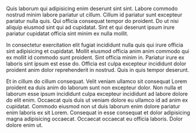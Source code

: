 Quis laborum qui adipisicing enim deserunt sint sint. Labore commodo nostrud minim labore pariatur ut cillum. Cillum id pariatur sunt excepteur pariatur nulla quis. Qui officia consequat tempor do proident. Do ut nisi aliquip eiusmod sint qui ad cupidatat. Sint et qui deserunt ipsum irure pariatur cupidatat officia sint minim ex nulla mollit.

In consectetur exercitation elit fugiat incididunt nulla quis qui irure officia sint adipisicing et cupidatat. Mollit eiusmod officia anim anim commodo qui ex mollit id commodo sunt proident. Sint officia minim in. Pariatur irure ex laboris sint ipsum est esse do. Officia est culpa excepteur incididunt dolor proident anim dolor reprehenderit in nostrud. Quis in quis tempor deserunt.

Et in cillum do cillum consequat. Velit veniam ullamco sit consequat Lorem proident ea duis anim do laborum sunt non excepteur dolor. Non nulla et laborum esse ipsum incididunt culpa excepteur incididunt ad labore dolore do elit enim. Occaecat quis duis ut veniam dolore eu ullamco id ad anim ex cupidatat. Commodo eiusmod non ut duis laborum enim dolore pariatur enim laboris ex sit Lorem. Consequat in esse consequat et dolor adipisicing magna adipisicing occaecat. Occaecat occaecat eu officia laboris. Dolor dolore enim ut.

